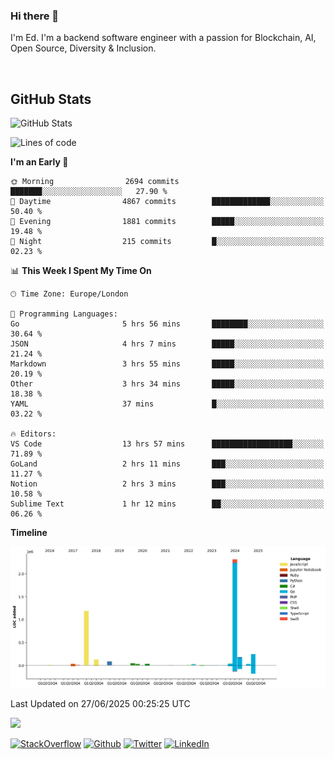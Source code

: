 ### Hi there 👋
 I'm Ed. I'm a backend software engineer with a passion for Blockchain, AI, Open Source, Diversity & Inclusion.

<br />

<h2>GitHub Stats</h2>
<p><img src="https://github-readme-stats.vercel.app/api?username=echarrod&amp;show_icons=true" alt="GitHub Stats"></p>

<!--START_SECTION:waka-->
![Lines of code](https://img.shields.io/badge/From%20Hello%20World%20I%27ve%20Written-4.4%20million%20lines%20of%20code-blue)

**I'm an Early 🐤** 

```text
🌞 Morning                2694 commits        ███████░░░░░░░░░░░░░░░░░░   27.90 % 
🌆 Daytime                4867 commits        █████████████░░░░░░░░░░░░   50.40 % 
🌃 Evening                1881 commits        █████░░░░░░░░░░░░░░░░░░░░   19.48 % 
🌙 Night                  215 commits         █░░░░░░░░░░░░░░░░░░░░░░░░   02.23 % 
```


📊 **This Week I Spent My Time On** 

```text
🕑︎ Time Zone: Europe/London

💬 Programming Languages: 
Go                       5 hrs 56 mins       ████████░░░░░░░░░░░░░░░░░   30.64 % 
JSON                     4 hrs 7 mins        █████░░░░░░░░░░░░░░░░░░░░   21.24 % 
Markdown                 3 hrs 55 mins       █████░░░░░░░░░░░░░░░░░░░░   20.19 % 
Other                    3 hrs 34 mins       █████░░░░░░░░░░░░░░░░░░░░   18.38 % 
YAML                     37 mins             █░░░░░░░░░░░░░░░░░░░░░░░░   03.22 % 

🔥 Editors: 
VS Code                  13 hrs 57 mins      ██████████████████░░░░░░░   71.89 % 
GoLand                   2 hrs 11 mins       ███░░░░░░░░░░░░░░░░░░░░░░   11.27 % 
Notion                   2 hrs 3 mins        ███░░░░░░░░░░░░░░░░░░░░░░   10.58 % 
Sublime Text             1 hr 12 mins        ██░░░░░░░░░░░░░░░░░░░░░░░   06.26 % 
```

**Timeline**

![Lines of Code chart](https://raw.githubusercontent.com/echarrod/echarrod/main/assets/bar_graph.png)


 Last Updated on 27/06/2025 00:25:25 UTC
<!--END_SECTION:waka-->

![](https://komarev.com/ghpvc/?username=echarrod)

<p>
<a href="https://stackoverflow.com/users/1014632/ech" target="_blank"><img alt="StackOverflow" src="https://img.shields.io/badge/-Stackoverflow-FE7A16?style=for-the-badge&logo=stack-overflow&logoColor=white" /></a> 
<a href="https://github.com/echarrod" target="_blank"><img alt="Github" src="https://img.shields.io/badge/GitHub-%2312100E.svg?&style=for-the-badge&logo=Github&logoColor=white" /></a> 
<a href="https://twitter.com/e_harrod" target="_blank"><img alt="Twitter" src="https://img.shields.io/badge/twitter-%231DA1F2.svg?&style=for-the-badge&logo=twitter&logoColor=white" /></a> 
<a href="https://www.linkedin.com/in/ed-harrod" target="_blank"><img alt="LinkedIn" src="https://img.shields.io/badge/linkedin-%230077B5.svg?&style=for-the-badge&logo=linkedin&logoColor=white" /></a>
